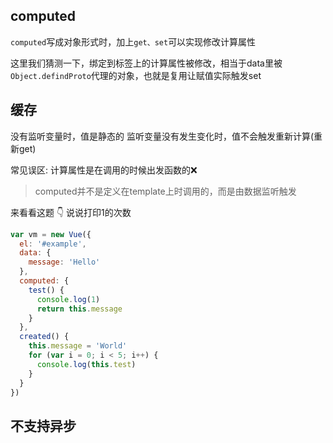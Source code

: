 ## computed
`computed`写成对象形式时，加上`get、set`可以实现修改计算属性

这里我们猜测一下，绑定到标签上的计算属性被修改，相当于data里被`Object.defindProto`代理的对象，也就是复用让赋值实际触发set


## 缓存

没有监听变量时，值是静态的
监听变量没有发生变化时，值不会触发重新计算(重新get)

常见误区: 计算属性是在调用的时候出发函数的❌

> computed并不是定义在template上时调用的，而是由数据监听触发

来看看这题
👇 说说打印1的次数
```js
var vm = new Vue({
  el: '#example',
  data: {
    message: 'Hello'
  },  
  computed: {    
    test() {
      console.log(1)
      return this.message
    }
  },  
  created() {
    this.message = 'World'    
    for (var i = 0; i < 5; i++) {        
      console.log(this.test)    
    }
  }
})
```

## 不支持异步
